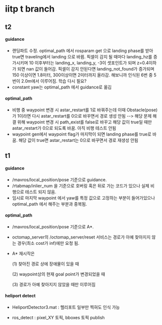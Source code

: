 # iitp t branch

## t2

#### guidance
* 랜딩파트 수정. optimal_path 에서 rosparam get 으로 landing phase를 받아 true면 traveling에서 landing 으로 바뀜. 픽셀이 감지 될 때마다 landing_hz를 증가시키며 10 이후부터는 landing_x, landing_y, -3이 셋포인트가 되며 z=0.4이하가 되면 nan 값이 들어감. 픽셀이 감지 안된다면 landing_not_found가 증가되며 150 이상이면 1.8미터, 300이상이면 2미터까지 올라감. 해보니까 인식된 6번 중 5번이 2.0m에서 이루어짐. 학습 다시 필요?
* constant yaw는 optimal_path 에서 guidance로 옮김

#### optimal_path
* 비행 중 waypoint 변경 시 astar_restart를 1로 바꿔주는데 이때 Obstacle(pose)가 1이라면 다시 astar_restart를 0으로 바꾸면서 경로 생성 안됨
--> 해당 문제 해결 위해 waypoint 변경 시 path_exist를 false로 바꾸고 해당 값이 true일 때만 astar_restart가 0으로 되도록 바꿈. 아직 비행 테스트 안됨
* waypoint gen에서 waypoint flag가 마지막이 되면 landing phase를 true로 바꿈. 해당 값이 true면 astar_restart는 0으로 바꾸면서 경로 재생성 안됨 

## t1

#### guidance

* /mavros/local_position/pose 기준으로 guidance.
* /rtabmap/inlier_num 을 기준으로 호버링 혹은 뒤로 가는 코드가 있으나 실제 비행으로 테스트 되지 않음.
* 임시로 마지막 waypoint 에서 yaw를 특정 값으로 고정하는 부분이 들어가있으나 optimal_path 에서 해주는 부분과 중복됨.

#### optimal_path

* /mavros/local_position/pose 기준으로 A*.
* octomap_server의 /octomap_server/reset 서비스는 경로가 아예 찾아지지 않는 경우(최소 cost가 inf)에만 요청 됨.
* A* 재시작은 

  (1) 찾아진 경로 상에 장애물이 있을 때

  (2) waypoint상의 현재 goal point가 변경되었을 때 
  
  (3) 경로가 아예 찾아지지 않았을 때만 이루어짐
  
#### heliport detect

* HeliportDetector3.mat : 헬리포트 일부만 찍혀도 인식 가능

* ros_detect : pixel_XY 토픽, bboxes 토픽 publish

